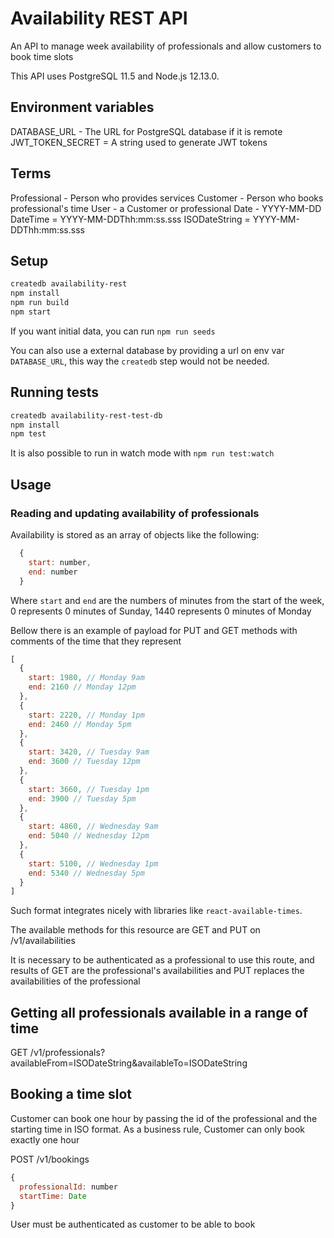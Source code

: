 # Availability REST API

An API to manage week availability of professionals and allow customers to book time slots

This API uses PostgreSQL 11.5 and Node.js 12.13.0.

## Environment variables

DATABASE_URL - The URL for PostgreSQL database if it is remote
JWT_TOKEN_SECRET = A string used to generate JWT tokens

## Terms
Professional - Person who provides services
Customer - Person who books professional's time
User - a Customer or professional
Date - YYYY-MM-DD
DateTime = YYYY-MM-DDThh:mm:ss.sss
ISODateString = YYYY-MM-DDThh:mm:ss.sss

## Setup

```bash
createdb availability-rest 
npm install
npm run build
npm start
```

If you want initial data, you can run `npm run seeds`

You can also use a external database by providing a url on env var `DATABASE_URL`, this way the `createdb` step would not be needed.

## Running tests

```bash
createdb availability-rest-test-db
npm install
npm test
```

It is also possible to run in watch mode with `npm run test:watch`

## Usage

### Reading and updating availability of professionals

Availability is stored as an array of objects like the following:

```js
  {
    start: number,
    end: number
  }
```

Where `start` and `end` are the numbers of minutes from the start of the week, 0 represents 0 minutes of Sunday, 1440 represents 0 minutes of Monday

Bellow there is an example of payload for PUT and GET methods with comments of the time that they represent

```js
[
  {
    start: 1980, // Monday 9am
    end: 2160 // Monday 12pm
  },
  {
    start: 2220, // Monday 1pm
    end: 2460 // Monday 5pm
  },
  {
    start: 3420, // Tuesday 9am
    end: 3600 // Tuesday 12pm
  },
  {
    start: 3660, // Tuesday 1pm
    end: 3900 // Tuesday 5pm
  },
  {
    start: 4860, // Wednesday 9am
    end: 5040 // Wednesday 12pm
  },
  {
    start: 5100, // Wednesday 1pm
    end: 5340 // Wednesday 5pm
  }
]
```

Such format integrates nicely with libraries like `react-available-times`.

The available methods for this resource are GET and PUT on /v1/availabilities

It is necessary to be authenticated as a professional to use this route, and results of GET are the professional's availabilities and PUT replaces the availabilities of the professional

## Getting all professionals available in a range of time

GET /v1/professionals?availableFrom=ISODateString&availableTo=ISODateString

## Booking a time slot

Customer can book one hour by passing the id of the professional and the starting time in ISO format.
As a business rule, Customer can only book exactly one hour

POST /v1/bookings

```js
{
  professionalId: number
  startTime: Date
}
```

User must be authenticated as customer to be able to book
